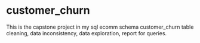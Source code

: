 # customer_churn

This is the capstone project in my sql 
ecomm schema 
customer_churn table 
cleaning, data inconsistency, data exploration, report for queries.
